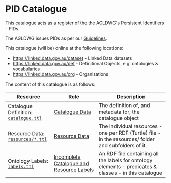 # PID Catalogue

This catalogue acts as a register of the the AGLDWG's Persistent Identifiers - PIDs.

The AGLDWG issues PIDs as per our [Guidelines](https://www.linked.data.gov.au/guidelines).

This catalogue (will be) online at the following locations:

* <https://linked.data.gov.au/dataset> - Linked Data datasets
* <https://linked.data.gov.au/def> - Definitional Objects, e.g. ontologies & vocabularies
* <https://linked.data.gov.au/org> - Organisations

The content of this catalogue is as follows:

| Resource                                                    | Role                                                                                                                    | Description                                                                                            |
|-------------------------------------------------------------|-------------------------------------------------------------------------------------------------------------------------|--------------------------------------------------------------------------------------------------------|
| Catalogue Definition:<br />[`catalogue.ttl`](catalogue.ttl) | [Catalogue Data](https://prez.dev/ManifestResourceRoles/CatalogueData)                                                  | The definition of, and metadata for, the catalogue object                                              |
| Resource Data:<br />[`resources/*.ttl`](resources/*.ttl)    | [Resource Data](https://prez.dev/ManifestResourceRoles/ResourceData)                                                    | The individual resources - one per RDF (Turtle) file - in the resources/ folder and subfolders of it   |
| Ontology Labels:<br />[`labels.ttl`](labels.ttl)            | [Incomplete Catalogue and Resource Labels](https://prez.dev/ManifestResourceRoles/IncompleteCatalogueAndResourceLabels) | An RDF file containing all the labels for ontology elements - predicates & classes - in this catalogue |
